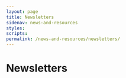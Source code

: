 ```yaml
---
layout: page
title: Newsletters
sidenav: news-and-resources
styles:
scripts:
permalink: /news-and-resources/newsletters/
---
```


# Newsletters
